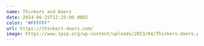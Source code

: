 ```yaml
---
name: Thinkers and Doers
date: 2024-06-25T12:25:00.000Z
color: "#FFFFFF"
url: https://thinkers-doers.com/
image: https://www.ipsp.org/wp-content/uploads/2023/04/Thinkers-doers.png
---
```

